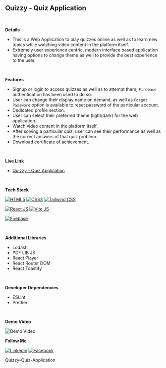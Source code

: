 ## Quizzy - Quiz Application

<br/>

**Details**

- This is a Web Application to play quizzes online as well as to learn new topics while watching video content in the platform itself.
- Extremely user experience centric, modern interface based application having options to change theme as well to provide the best experience to the user.

<br/>

**Features**

- Signup or login to access quizzes as well as to attempt them, `Firebase` authentication has been used to do so.
- User can change their display name on demand, as well as `Forgot Password` option is available to reset password of the particular account.
- Dedicated profile section.
- User can select their preferred theme (light/dark) for the web application.
- Watch video content in the platform itself.
- After solving a particular quiz, user can see their performance as well as the correct answers of that quiz problem.
- Download certificate of achievement.

<br/>

**Live Link**

- [Quizzy - Quiz Application](https://s4shibam-quizzy.netlify.app)

<br/>

**Tech Stack**

[![HTML5](https://img.shields.io/badge/HTML5-E34F26?style=for-the-badge&logo=HTML5&logoColor=white)](#)
[![CSS3](https://img.shields.io/badge/CSS3-1572B6?style=for-the-badge&logo=CSS3&logoColor=white)](#)
[![Tailwind CSS](https://img.shields.io/badge/Tailwind%20CSS-06B6D4?style=for-the-badge&logo=tailwindcss&logoColor=black)](#)

[![React JS](https://img.shields.io/badge/React.js-61DAFB?style=for-the-badge&logo=React&logoColor=black)](#)
[![Vite JS](https://img.shields.io/badge/Vite.js-646CFF?style=for-the-badge&logo=Vite&logoColor=white)](#)

[![Firebase](https://img.shields.io/badge/Firebase-FFCA28?style=for-the-badge&logo=Firebase&logoColor=black)](#)

<br/>

**Additional Libraries**

- Lodash
- PDF LIB JS
- React Player
- React Router DOM
- React Toastify

<br/>

**Developer Dependencies**

- ESLint
- Prettier

<br/>

**Demo Video**

<img src="./media/Quizzy-Demo.gif" alt="Demo Video">

<br/>

**Follow Me**

[![Linkedin](https://img.shields.io/badge/LinkedIn-0077B5?style=for-the-badge&logo=linkedin&logoColor=white)](https://www.linkedin.com/in/s4shibam)
[![Facebook](https://img.shields.io/badge/Facebook-1877F2?style=for-the-badge&logo=facebook&logoColor=white)](https://facebook.com/s4shibam)


Quizzy-Quiz-Application